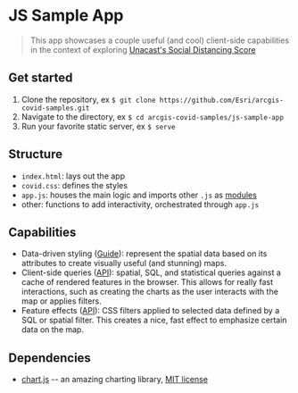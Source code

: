 # JS Sample App
> This app showcases a couple useful (and cool) client-side capabilities in the context of exploring [Unacast's Social Distancing Score](https://www.arcgis.com/home/item.html?id=ab72fb3e9bf24d9594f0b942718bffeb)

## Get started

1. Clone the repository, ex `$ git clone https://github.com/Esri/arcgis-covid-samples.git`
2. Navigate to the directory, ex `$ cd arcgis-covid-samples/js-sample-app`
3. Run your favorite static server, ex `$ serve`

## Structure

* `index.html`: lays out the app
* `covid.css`: defines the styles
* `app.js`: houses the main logic and imports other `.js` as [modules](https://developer.mozilla.org/en-US/docs/Web/JavaScript/Guide/Modules)
* other: functions to add interactivity, orchestrated through `app.js`

## Capabilities

* Data-driven styling ([Guide](https://developers.arcgis.com/javascript/latest/guide/visualization-overview/)): represent the spatial data based on its attributes to create visually useful (and stunning) maps.
* Client-side queries ([API](https://developers.arcgis.com/javascript/latest/api-reference/esri-views-layers-FeatureLayerView.html#queryFeatures)): spatial, SQL, and statistical queries against a cache of rendered features in the browser. This allows for really fast interactions, such as creating the charts as the user interacts with the map or applies filters.
* Feature effects ([API](https://developers.arcgis.com/javascript/latest/api-reference/esri-views-layers-support-FeatureEffect.html)): CSS filters applied to selected data defined by a SQL or spatial filter. This creates a nice, fast effect to emphasize certain data on the map.

## Dependencies

* [chart.js](https://www.chartjs.org/) -- an amazing charting library, [MIT license](https://www.chartjs.org/docs/latest/notes/license.html)
